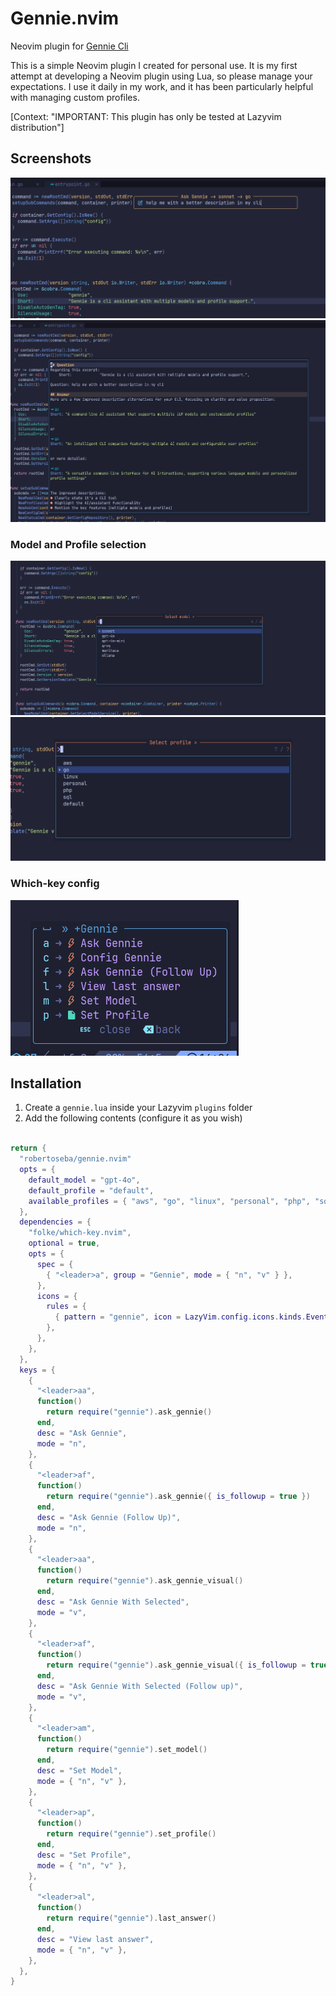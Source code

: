 # Gennie.nvim

Neovim plugin for [Gennie Cli](https://github.com/robertoseba/gennie)

This is a simple Neovim plugin I created for personal use. It is my first attempt at developing a Neovim plugin using Lua, so please manage your expectations. I use it daily in my work, and it has been particularly helpful with managing custom profiles.

[Context: "IMPORTANT: This plugin has only be tested at Lazyvim distribution"]

## Screenshots

![Ask](./docs/images/ask.png)
![Answer](./docs/images/answer.png)

### Model and Profile selection

![Model](./docs/images/model.png)
![Profile](./docs/images/profile.png)

### Which-key config

![Which-key](./docs/images/which-key.png)

## Installation

1. Create a `gennie.lua` inside your Lazyvim `plugins` folder
2. Add the following contents (configure it as you wish)

```lua

return {
  "robertoseba/gennie.nvim"
  opts = {
    default_model = "gpt-4o",
    default_profile = "default",
    available_profiles = { "aws", "go", "linux", "personal", "php", "sql", "default" },
  },
  dependencies = {
    "folke/which-key.nvim",
    optional = true,
    opts = {
      spec = {
        { "<leader>a", group = "Gennie", mode = { "n", "v" } },
      },
      icons = {
        rules = {
          { pattern = "gennie", icon = LazyVim.config.icons.kinds.Event, color = "orange" },
        },
      },
    },
  },
  keys = {
    {
      "<leader>aa",
      function()
        return require("gennie").ask_gennie()
      end,
      desc = "Ask Gennie",
      mode = "n",
    },
    {
      "<leader>af",
      function()
        return require("gennie").ask_gennie({ is_followup = true })
      end,
      desc = "Ask Gennie (Follow Up)",
      mode = "n",
    },
    {
      "<leader>aa",
      function()
        return require("gennie").ask_gennie_visual()
      end,
      desc = "Ask Gennie With Selected",
      mode = "v",
    },
    {
      "<leader>af",
      function()
        return require("gennie").ask_gennie_visual({ is_followup = true })
      end,
      desc = "Ask Gennie With Selected (Follow up)",
      mode = "v",
    },
    {
      "<leader>am",
      function()
        return require("gennie").set_model()
      end,
      desc = "Set Model",
      mode = { "n", "v" },
    },
    {
      "<leader>ap",
      function()
        return require("gennie").set_profile()
      end,
      desc = "Set Profile",
      mode = { "n", "v" },
    },
    {
      "<leader>al",
      function()
        return require("gennie").last_answer()
      end,
      desc = "View last answer",
      mode = { "n", "v" },
    },
  },
}

